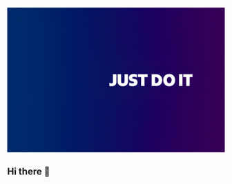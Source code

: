 <p align="center">
  <img src="https://github.com/JustDoIt-Lee/JustDoIt-Lee/blob/main/Just%20Do%20It.png" width="900"/>
</p>

## Hi there 👋

<!--
**JustDoIt-Lee/JustDoIt-Lee** is a ✨ _special_ ✨ repository because its `README.md` (this file) appears on your GitHub profile.

Here are some ideas to get you started:

- 🔭 I’m currently working on ...
- 🌱 I’m currently learning ...
- 👯 I’m looking to collaborate on ...
- 🤔 I’m looking for help with ...
- 💬 Ask me about ...
- 📫 How to reach me: ...
- 😄 Pronouns: ...
- ⚡ Fun fact: ...
-->
